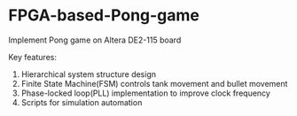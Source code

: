 # FPGA-based-Pong-game
Implement Pong game on Altera DE2-115 board

Key features:
1. Hierarchical system structure design
2. Finite State Machine(FSM) controls tank movement and bullet movement
3. Phase-locked loop(PLL) implementation to improve clock frequency
4. Scripts for simulation automation
